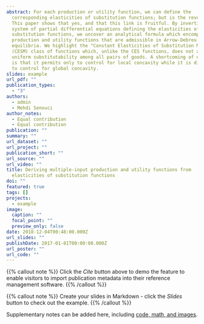 ```yaml
---
abstract: For each production or utility function, we can define the
  corresponding elasticities of substitution functions; but is the reverse true?
  This paper shows that yes, and that this link is fruitful. By inverting the
  system of partial differential equations defining the elasticities of
  substitution functions, we uncover an analytical formula which encompasses all
  production and utility functions that are admissible in Arrow-Debreu
  equilibria. We highlight the "Constant Elasticities of Substitution Matrix"
  (CESM) class of functions which, unlike the CES functions, does not assume
  uniform substitutability among all pairs of goods. A shortcoming of our method
  is that it permits only to control for local concavity while it is difficult
  to control for global concavity.
slides: example
url_pdf: ""
publication_types:
  - "3"
authors:
  - admin
  - Mehdi Senouci
author_notes:
  - Equal contribution
  - Equal contribution
publication: ""
summary: ""
url_dataset: ""
url_project: ""
publication_short: ""
url_source: ""
url_video: ""
title: Deriving multiple-input production and utility functions from
  elasticities of substitution functions
doi: ""
featured: true
tags: []
projects:
  - example
image:
  caption: ""
  focal_point: ""
  preview_only: false
date: 2018-12-04T00:48:00.000Z
url_slides: ""
publishDate: 2017-01-01T00:00:00.000Z
url_poster: ""
url_code: ""
---
```


{{% callout note %}}
Click the *Cite* button above to demo the feature to enable visitors to import publication metadata into their reference management software.
{{% /callout %}}

{{% callout note %}}
Create your slides in Markdown - click the *Slides* button to check out the example.
{{% /callout %}}

Supplementary notes can be added here, including [code, math, and images](https://wowchemy.com/docs/writing-markdown-latex/).
